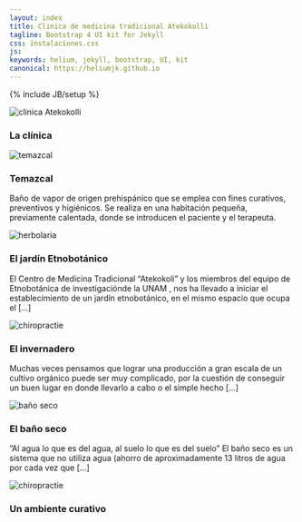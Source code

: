 ```yaml
---
layout: index
title: Clinica de medicina tradicional Atekokolli
tagline: Bootstrap 4 UI kit for Jekyll
css: instalaciones.css
js: 
keywords: helium, jekyll, bootstrap, UI, kit
canonical: https://heliumjk.github.io
---
```

{% include JB/setup %}
<!-- Content Area Start -->
<div id="content">
  <div class="container mt-5">
    <div class="row">
      <div class="col-sm-6 col-md-3">
        <div class="card">
          <img class="card-img-top imginstalaciones" src="{{ BASE_PATH }}/assets/images/clinica.jpg" alt="clinica Atekokolli" >
          <div class="card-block">
            <h3 class="card-title">La clínica</h3>
            <p class="card-text"></p>
          </div>
        </div>
      </div>
      <div class="col-sm-6 col-md-3">
        <div class="card">
          <img class="card-img-top imginstalaciones" src="{{ BASE_PATH }}/assets/images/temazcal.jpg" alt="temazcal" >
          <div class="card-block">
            <h3 class="card-title">	Temazcal</h3>
            <p class="card-text">Baño de vapor de origen prehispánico que se emplea con fines curativos, preventivos y higiénicos. Se realiza en una habitación pequeña, previamente calentada, donde se introducen el paciente y el terapeuta.</p>
          </div>
        </div>
      </div>
      <div class="col-sm-6 col-md-3">
        <div class="card">
          <img class="card-img-top imginstalaciones" src="{{ BASE_PATH }}/assets/images/jardin_etnobotanico.jpg" alt="herbolaria">
          <div class="card-block">
            <h3 class="card-title">	El jardín Etnobotánico</h3>
            <p class="card-text">El Centro de Medicina Tradicional “Atekokoli” y los miembros del equipo de Etnobotánica de investigaciónde la UNAM , nos ha llevado a iniciar el establecimiento de un jardín etnobotánico, en el mismo espacio que ocupa el […]</p>
          </div>
        </div>
      </div>
      <div class="col-sm-6 col-md-3">
        <div class="card">
          <img class="card-img-top imginstalaciones" src="{{ BASE_PATH }}/assets/images/invernadero.jpg" alt="chiropractie" >
          <div class="card-block">
            <h3 class="card-title">El invernadero</h3>
            <p class="card-text">Muchas veces pensamos que lograr una producción a gran escala de un cultivo orgánico puede ser muy complicado, por la cuestión de conseguir un buen lugar en donde llevarlo a cabo o el simple hecho […]
</p>
          </div>
        </div>
      </div>
      <div class="col-sm-6 col-md-3">
        <div class="card">
          <img class="card-img-top imginstalaciones" src="{{ BASE_PATH }}/assets/images/banoseco1.jpg" alt="baño seco" >
          <div class="card-block">
            <h3 class="card-title">	El baño seco</h3>
            <p class="card-text">”Al agua lo que es del agua, al suelo lo que es del suelo” El baño seco es un sistema que no utiliza agua (ahorro de aproximadamente 13 litros de agua por cada vez que […]</p>
          </div>
        </div>
      </div>
      <div class="col-sm-6 col-md-3">
        <div class="card">
          <img class="card-img-top imginstalaciones" src="{{ BASE_PATH }}/assets/images/grenouille.jpg" alt="chiropractie" >
          <div class="card-block">
            <h3 class="card-title">	Un ambiente curativo</h3>
          </div>
        </div>
      </div>
    </div>
  </div>                
<!-- Content area end -->
</div>
